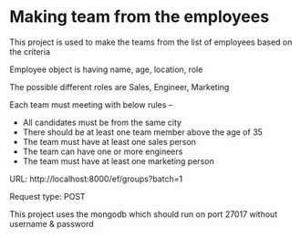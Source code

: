 # Making team from the employees

This project is used to make the teams from the list of employees based on the criteria

Employee object is having name, age, location, role

The possible different roles are Sales, Engineer, Marketing

Each team must meeting with below rules –
* All candidates must be from the same city
* There should be at least one team member above the age of 35
* The team must have at least one sales person
* The team can have one or more engineers
* The team must have at least one marketing person

URL: http://localhost:8000/ef/groups?batch=1

Request type: POST

This project uses the mongodb which should run on port 27017 without username & password
